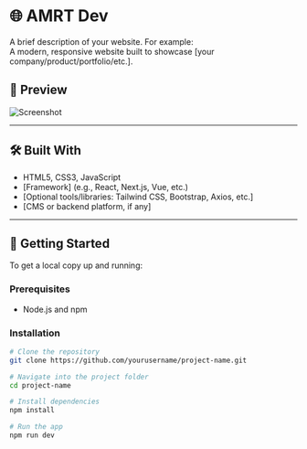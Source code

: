 # 🌐 AMRT Dev
A brief description of your website. For example:  
A modern, responsive website built to showcase [your company/product/portfolio/etc.].

## 📸 Preview

![Screenshot](./screenshot.png) <!-- Replace with your own image or link -->

---

## 🛠️ Built With

- HTML5, CSS3, JavaScript
- [Framework] (e.g., React, Next.js, Vue, etc.)
- [Optional tools/libraries: Tailwind CSS, Bootstrap, Axios, etc.]
- [CMS or backend platform, if any]

---

## 🚀 Getting Started

To get a local copy up and running:

### Prerequisites

- Node.js and npm

### Installation

```bash
# Clone the repository
git clone https://github.com/yourusername/project-name.git

# Navigate into the project folder
cd project-name

# Install dependencies
npm install

# Run the app
npm run dev
